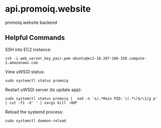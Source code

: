# api.promoiq.website
promoiq.website backend



## Helpful Commands

SSH into EC2 instance:

```ssh -i web_server_key_pair.pem ubuntu@ec2-18-207-106-158.compute-1.amazonaws.com```

View uWSGI status:

```sudo systemctl status promoiq```

Restart uWSGI server (to update app):

```sudo systemctl status promoiq |  sed -n 's/.*Main PID: \(.*\)$/\1/g p' | cut -f1 -d' ' | xargs kill -HUP```

Reload the systemd process:

```sudo systemctl daemon-reload```
